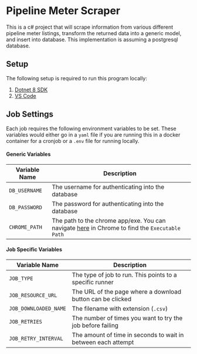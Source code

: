 # Pipeline Meter Scraper

This is a c# project that will scrape information from various different pipeline meter listings, transform the returned data into a generic model, and insert into database. This implementation is assuming a postgresql database.

## Setup

The following setup is required to run this program locally:

1. [Dotnet 8 SDK](https://dotnet.microsoft.com/en-us/download/dotnet/8.0)
2. [VS Code](https://code.visualstudio.com/)

## Job Settings

Each job requires the following environment variables to be set. These variables would either go in a `yaml` file if you are running this in a docker container for a cronjob or a `.env` file for running locally.

#### Generic Variables

| Variable Name | Description                                                                                                       |
| ------------- | ----------------------------------------------------------------------------------------------------------------- |
| `DB_USERNAME` | The username for authenticating into the database                                                                 |
| `DB_PASSWORD` | The password for authenticating into the database                                                                 |
| `CHROME_PATH` | The path to the chrome app/exe. You can navigate [here](chrome://version) in Chrome to find the `Executable Path` |

#### Job Specific Variables

| Variable Name         | Description                                                   |
| --------------------- | ------------------------------------------------------------- |
| `JOB_TYPE`            | The type of job to run. This points to a specific runner      |
| `JOB_RESOURCE_URL`    | The URL of the page where a download button can be clicked    |
| `JOB_DOWNLOADED_NAME` | The filename with extension (`.csv`)                          |
| `JOB_RETRIES`         | The number of times you want to try the job before failing    |
| `JOB_RETRY_INTERVAL`  | The amount of time in seconds to wait in between each attempt |
